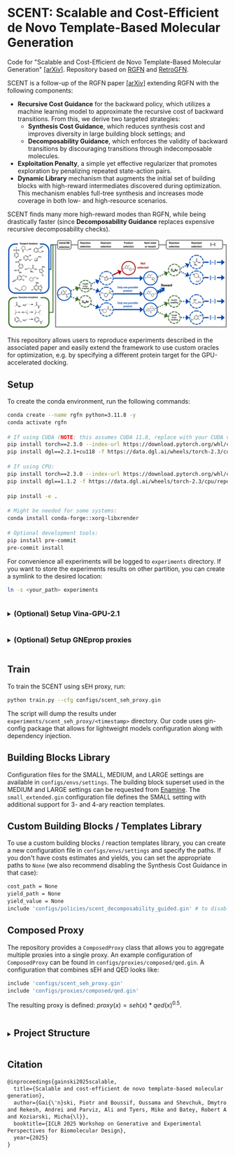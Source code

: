 # SCENT: Scalable and Cost-Efficient de Novo Template-Based Molecular Generation

Code for "Scalable and Cost-Efficient de Novo Template-Based  Molecular Generation" [[arXiv]](https://arxiv.org/abs/2506.19865).
Repository based on [RGFN](https://github.com/koziarskilab/RGFN) and [RetroGFN](https://github.com/gmum/RetroGFN).

SCENT is a follow-up of the RGFN paper [[arXiv]](https://arxiv.org/abs/2406.08506) extending RGFN with the following components:
- **Recursive Cost Guidance** for the backward policy, which utilizes a machine
learning model to approximate the recursive cost of backward transitions. From this, we derive
two targeted strategies:
  - **Synthesis Cost Guidance**, which reduces synthesis cost and improves diversity in large building block settings; and
  - **Decomposability Guidance**, which enforces the validity of backward transitions by discouraging transitions through indecomposable molecules.
- **Exploitation Penalty**, a simple yet effective regularizer that promotes exploration by penalizing
repeated state-action pairs.
- **Dynamic Library** mechanism that augments the initial set of building blocks with
high-reward intermediates discovered during optimization. This mechanism enables full-tree
synthesis and increases mode coverage in both low- and high-resource scenarios.

SCENT finds many more high-reward modes than RGFN, while being drastically faster (since **Decomposability Guidance** replaces expensive recursive decomposability checks).

![Graphical abstract](graphical_abstract.png)

This repository allows users to reproduce experiments described in the associated paper and easily extend the framework to use custom oracles for optimization, e.g. by specifying a different protein target for the GPU-accelerated docking.

## Setup

To create the conda environment, run the following commands:

```bash
conda create --name rgfn python=3.11.8 -y
conda activate rgfn

# If using CUDA (NOTE: this assumes CUDA 11.8, replace with your CUDA version):
pip install torch==2.3.0 --index-url https://download.pytorch.org/whl/cu118
pip install dgl==2.2.1+cu118 -f https://data.dgl.ai/wheels/torch-2.3/cu118/repo.html

# If using CPU:
pip install torch==2.3.0 --index-url https://download.pytorch.org/whl/cpu
pip install dgl==1.1.2 -f https://data.dgl.ai/wheels/torch-2.3/cpu/repo.html

pip install -e .

# Might be needed for some systems:
conda install conda-forge::xorg-libxrender

# Optional development tools:
pip install pre-commit
pre-commit install
```

For convenience all experiments will be logged to `experiments` directory. If you want to store the experiments results
on other partition, you can create a symlink to the desired location:

```bash
ln -s <your_path> experiments
```

<details><summary><h3 style="display:inline-block">(Optional) Setup Vina-GPU-2.1</h3></summary>

Before following the instructions below, **please read these important notes**:
1. The user-specified workspace directory must be a full path.
2. The Vina-GPU-2.1 docking proxy requires a system-wide installation of CUDA to work on GPU (loaded by, e.g., `module load cuda/11.8`).
3. The setup.sh script installs Boost 1.83.0 to the workspace directory. If you would like to use a different version of boost, you will need to modify the setup.sh script.

To set up QV2GPU for use in the QV2GPU rescoring proxy, run the following command:

```bash
sh scripts/install_qv2gpu.sh <workspace_directory>
```

The default installation path points to `quickvina_dir`. To make this work with your Vina-GPU-2.1 installation path, you can create a symlink:

```bash
ln -s <your-Vina-GPU-2.1_installation_path> quickvina_dir
```

</details>

<details><summary><h3 style="display:inline-block">(Optional) Setup GNEprop proxies</h3></summary>

Note that GNEprop is part of a not-yet published project, and access to the code and the models is restricted. In particular, you will need an access to a private github repository for the instructions below to work.

To setup environment for GNEprop proxies, run the following commands:

```bash
pip install descriptastorus==2.6.1 "ray[tune]==2.31.0" ax-platform==0.4.0 matplotlib==3.9.0 seaborn==0.13.2 umap-learn==0.5.6 pytorch-lightning==1.9.5
pip install lightning-bolts==0.7.0 --no-deps
```

To download the code for GNEprop model, run the following command:

```bash
sh external/setup_gneprop.sh
```

You also need to download the models manually from [google drive](https://drive.google.com/drive/folders/1v1kmXnxDxrMc_UrlP3ug7f6Ekfs5Z8QC) and put them inside `external/gneprop/models`. The code will look for the checkpoints in that location.

Finally, note that GNEprop requires a system-wide installation of CUDA to work on GPU (loaded by, e.g., `module load cuda/11.8`).

</details>

## Train

To train the SCENT using sEH proxy, run:

```sh
python train.py --cfg configs/scent_seh_proxy.gin
```

The script will dump the results under `experiments/scent_seh_proxy/<timestamp>` directory. Our code uses gin-config
package that allows for lightweight models configuration along with dependency injection.

## Building Blocks Library

Configuration files for the SMALL, MEDIUM, and LARGE settings are available in `configs/envs/settings`. The building block superset used in the MEDIUM and LARGE settings can be requested from [Enamine](https://enamine.net/building-blocks/building-blocks-catalog). The `small_extended.gin` configuration file defines the SMALL setting with additional support for 3- and 4-ary reaction templates.

## Custom Building Blocks / Templates Library
To use a custom building blocks / reaction templates library, you can create a new configuration file in `configs/envs/settings` and specify the paths. If you don't have costs estimates and yields, you can set the appropriate paths to `None` (we also recommend disabling the Synthesis Cost Guidance in that case):
```bash
cost_path = None
yield_path = None
yield_value = None
include 'configs/policies/scent_decomposability_guided.gin' # to disable Synthesis Cost Guidance
```

## Composed Proxy
The repository provides a `ComposedProxy` class that allows you to aggregate multiple proxies into a single proxy. An example configuration of `ComposedProxy` can be found in `configs/proxies/composed/qed.gin`. A configuration that combines sEH and QED looks like:
```bash
include 'configs/scent_seh_proxy.gin'
include 'configs/proxies/composed/qed.gin'
```
The resulting proxy is defined: $proxy(x) = seh(x) * qed(x)^{0.5}$.

<details><summary><h2 style="display:inline-block">Project Structure</h2></summary>

### API

Under `rgfn.api`, the repository provides a flexible API that clearly separates the GFlowNet components. The states,
actions and action spaces can be represented as an arbitrary classes, which allows for easy implementation of GFlowNets
with non-static environments (e.g. with dynamic action spaces).

- `env_base.py` Base class for environments. It provides a minimal and flexible interface that can be used to implement
  environments with dynamic action spaces. An action space is a set of possible actions that can be taken from a state
  in forward (forward action space) and backward (backward action space) direction. The reward is decoupled from the
  environment, so that environment should only describe the possible transitions between states. The environment can be
  reversed to enable backward sampling of the trajectories.
- `policy_base.py` A base class for policies. Given the current batch of states, a policy samples corresponding actions.
  It also computes the log probabilities when chosen actions and following states are provided.
- `sampler_base.py` A base class for samplers. A sampler samples trajectories from the environment using a policy.
- `trajectories.py`. A trajectory is a sequence of states and actions sampled by a sampler using the environment and the
  policy. Every state has a corresponding forward and backward action space which describe the possible actions that can
  be taken from that state. Trajectories are stored in a batch manner. The terminal states in the trajectories are
  assigned with rewards.
- `reward_base.py`. A class representing the reward function. The reward function is a function of a proxy output that
  takes a batch of states and computes rewards that are used to train the policy.
- `proxy_base.py`. A base class for proxies. A proxy is a function that takes a batch of states and computes values that
  are then used to compute the reward.
- `objective_base.py`. A base class for GFN objectives. An objective is a function that takes a batch of trajectories
  and computes the loss (objective)
- `replay_buffer_base.py`. A base class for replay buffers. A replay buffer stores terminal states or trajectories and
  can sample them
  in backward direction using the provided sampler.

### Shared

Under `rgfn.shared`, the repository provides shared utilities that are used across the different GFlowNets
implementations, e.g. Trajectory Balance Objective, Conditioned Trajectory Balance Objective, uniform policy, cached
proxy base class, random samplers, reward_prioritized buffer, etc.

### GFNs

Under `rgfn.gfns`, the repository provides the implementation of the GFlowNets.

</details>

## Citation

```text
@inproceedings{gainski2025scalable,
  title={Scalable and cost-efficient de novo template-based molecular generation},
  author={Gai{\'n}ski, Piotr and Boussif, Oussama and Shevchuk, Dmytro and Rekesh, Andrei and Parviz, Ali and Tyers, Mike and Batey, Robert A and Koziarski, Micha{\l}},
  booktitle={ICLR 2025 Workshop on Generative and Experimental Perspectives for Biomolecular Design},
  year={2025}
}
```
